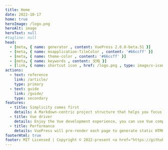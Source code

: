 ```yaml
---
title: Home
date: 2022-10-17
home: true
heroImage: /logo.png
heroAlt: image
heroText: null
#tagline: null
head: 
  - [meta, { name: generator , content: VuePress 2.0.0-beta.51 }]
  - [meta, { name: msapplication-TileColor , content: '#66ccff' }]
  - [meta, { name: theme-color , content: '#66ccff' }]
  - [meta, { name: keywords , content: 文档 }]
  - [link, { name: shortcut icon , href: /logo.png , type: image/x-icon }]
actions:
  - text: reference
    link: /article/
    type: primary
  - text: guide
    link: /guide/
    type: secondary
features:
  - title: Simplicity comes first
    details: A Markdown-centric project structure that helps you focus on writing with minimal configuration.
  - title: Vue driver
    details: Enjoy the Vue development experience, you can use Vue components in Markdown, and you can use Vue to develop custom themes.
  - title: Performance
    details: VuePress will pre-render each page to generate static HTML, and each page will run as a SPA when it is loaded.
footerHtml: true
footer: MIT Licensed | Copyright © 2022-present <a href="https://github.com/learnemt">learnemt</a>
---
```


